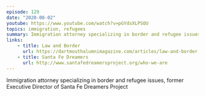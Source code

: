 ```yaml
---
episode: 129
date: "2020-08-02"
youtube: https://www.youtube.com/watch?v=pGYdsXLPSOU
topics: immigration, refugees
summary: Immigration attorney specializing in border and refugee issues, former Executive Director of Santa Fe Dreamers Project
links:
    - title: Law and Border
      url: https://dartmouthalumnimagazine.com/articles/law-and-border
    - title: Santa Fe Dreamers
      url: http://www.santafedreamersproject.org/who-we-are
---
```


Immigration attorney specializing in border and refugee issues, former Executive Director of Santa Fe Dreamers Project
